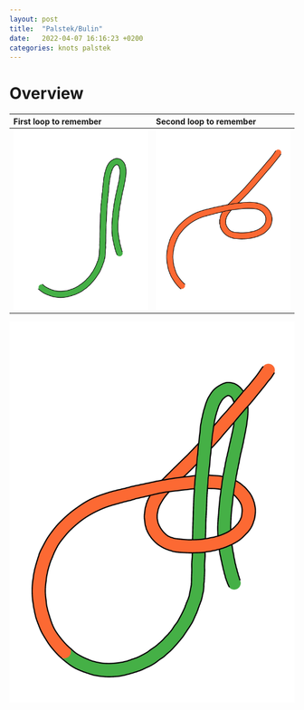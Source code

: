 ```yaml
---
layout: post
title:  "Palstek/Bulin"
date:   2022-04-07 16:16:23 +0200
categories: knots palstek
---
```


# Overview

| First loop to remember | Second loop to remember |
|:--|:--|
| ![image](/assets/images/palstek_loop_1.jpg) | ![image](/assets/images/palstek_loop_2.jpg) |







![Combine it](/assets/images/palstek_complete.jpg)

